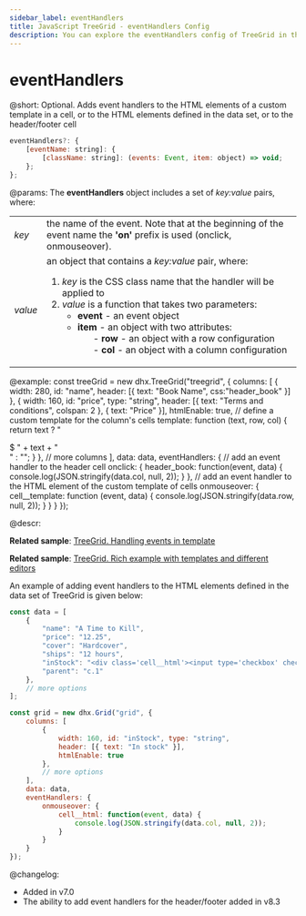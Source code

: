 ```yaml
---
sidebar_label: eventHandlers
title: JavaScript TreeGrid - eventHandlers Config 
description: You can explore the eventHandlers config of TreeGrid in the documentation of the DHTMLX JavaScript UI library. Browse developer guides and API reference, try out code examples and live demos, and download a free 30-day evaluation version of DHTMLX Suite.
---
```


# eventHandlers

@short: Optional. Adds event handlers to the HTML elements of a custom template in a cell, or to the HTML elements defined in the data set, or to the header/footer cell

~~~js
eventHandlers?: {
	[eventName: string]: {
		[className: string]: (events: Event, item: object) => void; 
	};
};
~~~

@params:
The **eventHandlers** object includes a set of *key:value* pairs, where:

<table>
	<tbody>
        <tr>
			<td><i>key</i></td>
			<td> the name of the event. Note that at the beginning of the event name the <b>'on'</b> prefix is used (onclick, onmouseover).</td>
		</tr>
        <tr>
			<td><i>value</i></td>
			<td>an object that contains a <i>key:value</i> pair, where:
				<ol>
					<li><i>key</i> is the CSS class name that the handler will be applied to</li>
					<li><i>value</i> is a function that takes two parameters:
				     	<ul>
				            <li><b>event</b> - an event object</li>
				            <li><b>item</b> - an object with two attributes:
				            	<ol>- <b>row</b> - an object with a row configuration</ol>
				            	<ol>- <b>col</b> - an object with a column configuration</ol>
				            </li>
				        </ul>
				    </li>
			    </ol>
        	</td>
		</tr>
    </tbody>
</table>


@example:
const treeGrid = new dhx.TreeGrid("treegrid", {
    columns: [
        { width: 280, id: "name", header: [{ text: "Book Name", css:"header_book" }] },
        {
            width: 160, id: "price", type: "string", 
            header: [{ text: "Terms and conditions", colspan: 2 }, { text: "Price" }],
            htmlEnable: true,
            // define a custom template for the column's cells
            template: function (text, row, col) {
                return text ? "<div class='cell__template'>$ " + text + "</div>" : "";
            }
        },
        // more columns
    ],
    data: data,
    eventHandlers: {
    	// add an event handler to the header cell
        onclick: {
           header_book: function(event, data) {
                console.log(JSON.stringify(data.col, null, 2)); 
            }
        },
        // add an event handler to the HTML element of the custom template of cells
        onmouseover: {
            cell__template: function (event, data) {
                console.log(JSON.stringify(data.row, null, 2));
            }
        }
    }
});

@descr:

**Related sample**: [TreeGrid. Handling events in template](https://snippet.dhtmlx.com/la7u1xqy?tag=treegrid)

**Related sample**: [TreeGrid. Rich example with templates and different editors](https://snippet.dhtmlx.com/0gd4dn8p?tag=treegrid)

An example of adding event handlers to the HTML elements defined in the data set of TreeGrid is given below:

~~~js {7,23-29}
const data = [
	{
		"name": "A Time to Kill",
		"price": "12.25",
		"cover": "Hardcover",
		"ships": "12 hours",
		"inStock": "<div class='cell__html'><input type='checkbox' checked />80</div>", 
		"parent": "c.1"
	},
    // more options
];

const grid = new dhx.Grid("grid", {
	columns: [
        { 
            width: 160, id: "inStock", type: "string", 
            header: [{ text: "In stock" }], 
            htmlEnable: true 
        }, 
        // more options
    ],
	data: data,
    eventHandlers: {
		onmouseover: {
			cell__html: function(event, data) {
				console.log(JSON.stringify(data.col, null, 2)); 
			} 
		} 
	} 
});
~~~

@changelog:

- Added in v7.0
- The ability to add event handlers for the header/footer added in v8.3

[comment]: # (@related: treegrid/initialization.md#initialize-treegrid treegrid/configuration.md#event-handlers-for-html-content treegrid/customization.md#adding-template-to-cells)
